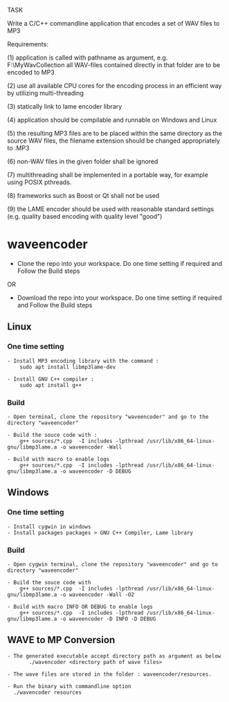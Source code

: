 TASK

Write a C/C++ commandline application that encodes a set of WAV files to MP3

Requirements:

(1) application is called with pathname as argument, e.g. <applicationname> F:\MyWavCollection all WAV-files contained directly in that folder are to be encoded to MP3

(2) use all available CPU cores for the encoding process in an efficient way by utilizing multi-threading

(3) statically link to lame encoder library

(4) application should be compilable and runnable on Windows and Linux

(5) the resulting MP3 files are to be placed within the same directory as the source WAV files, the filename extension should be changed appropriately to .MP3

(6) non-WAV files in the given folder shall be ignored

(7) multithreading shall be implemented in a portable way, for example using POSIX pthreads.

(8) frameworks such as Boost or Qt shall not be used

(9) the LAME encoder should be used with reasonable standard settings (e.g. quality based encoding with quality level "good")


# waveencoder

- Clone the repo into your workspace. Do one time setting if required and Follow the Build steps 

OR

- Download the repo into your workspace. Do one time setting if required and Follow the Build steps

## Linux

### One time setting

    - Install MP3 encoding library with the command : 
		sudo apt install libmp3lame-dev

    - Install GNU C++ compiler : 
		sudo apt install g++

### Build
    - Open terminal, clone the repository "waveencoder" and go to the directory "waveencoder"

    - Build the souce code with :
      	g++ sources/*.cpp  -I includes -lpthread /usr/lib/x86_64-linux-gnu/libmp3lame.a -o waveencoder -Wall

    - Build with macro to enable logs
      	g++ sources/*.cpp  -I includes -lpthread /usr/lib/x86_64-linux-gnu/libmp3lame.a -o waveencoder -D DEBUG 

## Windows 

### One time setting

    - Install cygwin in windows 
    - Install packages packages > GNU C++ Compiler, Lame library 

### Build
    - Open cygwin terminal, clone the repository "waveencoder" and go to directory "waveencoder"

    - Build the souce code with
     	g++ sources/*.cpp  -I includes -lpthread /usr/lib/x86_64-linux-gnu/libmp3lame.a -o waveencoder -Wall -O2

    - Build with macro INFO OR DEBUG to enable logs
      	g++ sources/*.cpp  -I includes -lpthread /usr/lib/x86_64-linux-gnu/libmp3lame.a -o waveencoder -D INFO -D DEBUG

## WAVE to MP Conversion

    - The generated executable accept directory path as argument as below
           ./wavencoder <directory path of wave files> 

	- The wave files are stored in the folder : waveencoder/resources. 

    - Run the binary with commandline option
   	  ./wavencoder resources

